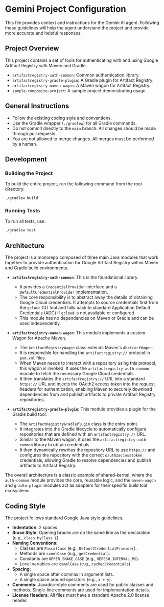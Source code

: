 # Gemini Project Configuration

This file provides context and instructions for the Gemini AI agent. Following these guidelines will help the agent understand the project and provide more accurate and helpful responses.

## Project Overview

This project contains a set of tools for authenticating with and using Google Artifact Registry with Maven and Gradle.

- `artifactregistry-auth-common`: Common authentication library.
- `artifactregistry-gradle-plugin`: A Gradle plugin for Artifact Registry.
- `artifactregistry-maven-wagon`: A Maven wagon for Artifact Registry.
- `sample-composite-project`: A sample project demonstrating usage.

## General Instructions

- Follow the existing coding style and conventions.
- Use the Gradle wrapper (`./gradlew`) for all Gradle commands.
- Do not commit directly to the `main` branch. All changes should be made through pull requests.
- You are not allowed to merge changes. All merges must be performed by a human.

## Development

### Building the Project

To build the entire project, run the following command from the root directory:

```bash
./gradlew build
```

### Running Tests

To run all tests, use:

```bash
./gradlew test
```

## Architecture

The project is a monorepo composed of three main Java modules that work together to provide authentication for Google Artifact Registry within Maven and Gradle build environments.

- **`artifactregistry-auth-common`**: This is the foundational library.
  - It provides a `CredentialProvider` interface and a `DefaultCredentialProvider` implementation.
  - The core responsibility is to abstract away the details of obtaining Google Cloud credentials. It attempts to source credentials first from the `gcloud` CLI tool and falls back to standard Application Default Credentials (ADC) if `gcloud` is not available or configured.
  - This module has no dependencies on Maven or Gradle and can be used independently.

- **`artifactregistry-maven-wagon`**: This module implements a custom Wagon for Apache Maven.
  - The `ArtifactRegistryWagon` class extends Maven's `AbstractWagon`.
  - It is responsible for handling the `artifactregistry://` protocol in `pom.xml` files.
  - When Maven needs to interact with a repository using this protocol, this wagon is invoked. It uses the `artifactregistry-auth-common` module to fetch the necessary Google Cloud credentials.
  - It then translates the `artifactregistry://` URL into a standard `https://` URL and injects the OAuth2 access token into the request headers for authentication, enabling Maven to securely download dependencies from and publish artifacts to private Artifact Registry repositories.

- **`artifactregistry-gradle-plugin`**: This module provides a plugin for the Gradle build tool.
  - The `ArtifactRegistryGradlePlugin` class is the entry point.
  - It integrates into the Gradle lifecycle to automatically configure repositories that are defined with an `artifactregistry://` URL.
  - Similar to the Maven wagon, it uses the `artifactregistry-auth-common` library to obtain credentials.
  - It then dynamically rewrites the repository URL to use `https://` and configures the repository with the correct `oauth2accesstoken` credentials, allowing Gradle to resolve dependencies and publish artifacts to Artifact Registry.

The overall architecture is a classic example of shared-kernel, where the `auth-common` module provides the core, reusable logic, and the `maven-wagon` and `gradle-plugin` modules act as adapters for their specific build tool ecosystems.

## Coding Style

The project follows standard Google Java style guidelines.

- **Indentation:** 2 spaces.
- **Brace Style:** Opening braces are on the same line as the declaration (e.g., `class MyClass {`).
- **Naming Conventions:**
    - Classes are `PascalCase` (e.g., `DefaultCredentialProvider`).
    - Methods are `camelCase` (e.g., `getCredential`).
    - Constants are `UPPER_SNAKE_CASE` (e.g., `REFESH_INTERVAL_MS`).
    - Local variables are `camelCase` (e.g., `cachedCredentials`).
- **Spacing:**
    - A single space after commas in argument lists.
    - A single space around operators (e.g., `x + y`).
- **Comments:** Javadoc-style comments are used for public classes and methods. Single-line comments are used for implementation details.
- **License Headers:** All files must have a standard Apache 2.0 license header.


